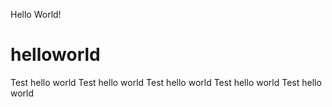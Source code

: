 Hello World!
# helloworld
Test hello world
Test hello world
Test hello world
Test hello world
Test hello world
